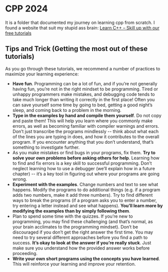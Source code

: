 # CPP 2024

It is a folder that documented my journey on learning cpp from scratch. I found a website that suit my stupid ass brain: [Learn C++ – Skill up with our free tutorials](https://www.learncpp.com/)

## Tips and Trick (Getting the most out of these tutorials)

As you go through these tutorials, we recommend a number of practices to maximize your learning experience:

- **Have fun**. Programming can be a lot of fun, and if you’re not generally having fun, you’re not in the right mindset to be programming. Tired or unhappy programmers make mistakes, and debugging code tends to take much longer than writing it correctly in the first place! Often you can save yourself some time by going to bed, getting a good night’s sleep, and coming back to a problem in the morning.
- **Type in the examples by hand and compile them yourself**. Do not copy and paste them! This will help you learn where you commonly make errors, as well as becoming familiar with compiler warnings and errors. Don’t just transcribe the programs mindlessly -- think about what each of the lines you are typing in does, and how it contributes to the overall program. If you encounter anything that you don’t understand, that’s something to investigate further.
- As you make mistakes or find bugs in your programs, fix them. **Try to solve your own problems before asking others for help**. Learning how to find and fix errors is a key skill to successful programming. Don’t neglect learning how to use a debugger (we’ll explain how in a future chapter) -- it’s a key tool in figuring out where your programs are going wrong.
- **Experiment with the examples**. Change numbers and text to see what happens. Modify the programs to do additional things (e.g. if a program adds two numbers, make it add three numbers). Try to find different ways to break the programs (if a program asks you to enter a number, try entering a letter instead and see what happens). **You’ll learn more by modifying the examples than by simply following them**.
- Plan to spend some time with the quizzes. If you’re new to programming, you may find these challenging (and that’s normal, as your brain acclimates to the programming mindset). Don’t be discouraged if you don’t get the right answer the first time. You may need to try several different approaches before you find a path to success. **It’s okay to look at the answer if you’re really stuck**. Just make sure you understand how the provided answer works before proceeding.
- **Write your own short programs using the concepts you have learned**. This will reinforce your learning and improve your retention.
